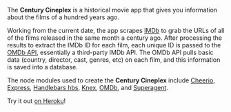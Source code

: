 The **Century Cineplex** is a historical movie app that gives you information about the films of a hundred years ago.

Working from the current date, the app scrapes [IMDb](http://www.imdb.com/) to grab the URLs of all of the films released in the same month a century ago. After processing the results to extract the IMDb ID for each film, each unique ID is passed to the [OMDb API](https://www.omdbapi.com/), essentially a third-party IMDb API. The OMDb API pulls basic data (country, director, cast, genres, etc) on each film, and this information is saved into a database.

The node modules used to create the **Century Cineplex** include [Cheerio](https://www.npmjs.com/package/cheerio), [Express](https://www.npmjs.com/package/express), [Handlebars hbs](https://www.npmjs.com/package/hbs), [Knex](https://www.npmjs.com/package/knex), [OMDb](https://www.npmjs.com/package/omdb), and [Superagent](https://www.npmjs.com/package/superagent).

Try it out [on Heroku](http://century-cineplex.herokuapp.com/)!
